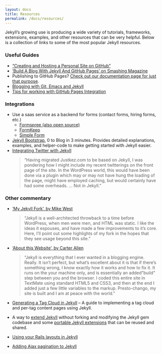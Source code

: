 ```yaml
---
layout: docs
title: Resources
permalink: /docs/resources/
---
```


Jekyll’s growing use is producing a wide variety of tutorials, frameworks, extensions, examples, and other resources that can be very helpful. Below is a collection of links to some of the most popular Jekyll resources.

### Useful Guides

- [“Creating and Hosting a Personal Site on GitHub”](http://jmcglone.com/guides/github-pages/)
- [‘Build A Blog With Jekyll And GitHub Pages’ on Smashing Magazine](http://www.smashingmagazine.com/2014/08/01/build-blog-jekyll-github-pages/)
- Publishing to GitHub Pages? [Check out our documentation page for just that purpose](/docs/github-pages/).
- [Blogging with Git, Emacs and Jekyll](http://metajack.im/2009/01/23/blogging-with-git-emacs-and-jekyll/)
- [Tips for working with GitHub Pages Integration](https://gist.github.com/jedschneider/2890453)

### Integrations

- Use a saas service as a backend for forms (contact forms, hiring forms, etc.)
  - [Formspree (also open source)](http://formspree.io/)
  - [FormKeep](https://formkeep.com/guides/how-to-make-a-contact-form-in-jekyll?utm_source=github&utm_medium=jekyll-docs&utm_campaign=contact-form-jekyll)
  - [Simple Form](http://getsimpleform.com/)
- [Jekyll Bootstrap](http://jekyllbootstrap.com), 0 to Blog in 3 minutes. Provides detailed explanations, examples, and helper-code to make getting started with Jekyll easier.
- [Integrating Twitter with Jekyll](http://www.justkez.com/integrating-twitter-with-jekyll/)
  > “Having migrated Justkez.com to be based on Jekyll, I was pondering how I might include my recent twitterings on the front page of the site. In the WordPress world, this would have been done via a plugin which may or may not have hung the loading of the page, might have employed caching, but would certainly have had some overheads. … Not in Jekyll.”

### Other commentary

- [‘My Jekyll Fork’, by Mike West](https://mikewest.org/2009/11/my-jekyll-fork)

  > “Jekyll is a well-architected throwback to a time before WordPress, when men were men, and HTML was static. I like the ideas it espouses, and have made a few improvements to it’s core. Here, I’ll point out some highlights of my fork in the hopes that they see usage beyond this site.”

- [‘About this Website’, by Carter Allen](http://cartera.me/2010/08/12/about-this-website/)

  > “Jekyll is everything that I ever wanted in a blogging engine. Really. It isn’t perfect, but what’s excellent about it is that if there’s something wrong, I know exactly how it works and how to fix it. It runs on the your machine only, and is essentially an added”build" step between you and the browser. I coded this entire site in TextMate using standard HTML5 and CSS3, and then at the end I added just a few little variables to the markup. Presto-chango, my site is built and I am at peace with the world.”

- [Generating a Tag Cloud in Jekyll](http://www.justkez.com/generating-a-tag-cloud-in-jekyll/) – A guide to implementing a tag cloud and per-tag content pages using Jekyll.
- A way to [extend Jekyll](https://github.com/rfelix/jekyll_ext) without forking and modifying the Jekyll gem codebase and some [portable Jekyll extensions](https://wiki.github.com/rfelix/jekyll_ext/extensions) that can be reused and shared.
- [Using your Rails layouts in Jekyll](http://numbers.brighterplanet.com/2010/08/09/sharing-rails-views-with-jekyll)
- [Adding Ajax pagination to Jekyll](https://eduardoboucas.com/blog/2014/11/05/adding-ajax-pagination-to-jekyll.html)
